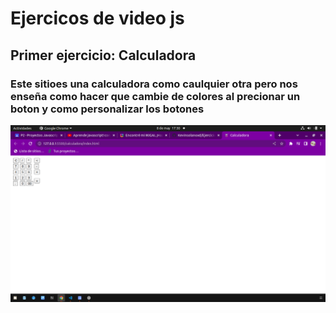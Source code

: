# Ejercicos de video js


## Primer ejercicio: Calculadora


### Este sitioes una calculadora como caulquier otra pero nos enseña como hacer que cambie de colores al precionar un boton y como personalizar los botones 

![calculadora](fotocalculadora.png "calculadora")